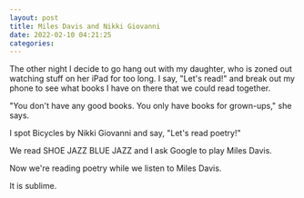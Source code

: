 ```yaml
---
layout: post
title: Miles Davis and Nikki Giovanni
date: 2022-02-10 04:21:25
categories:
---
```


The other night I decide to go hang out with my daughter, who is zoned out watching stuff on her iPad for too long. I say, "Let's read!" and break out my phone to see what books I have on there that we could read together.

"You don't have any good books. You only have books for grown-ups," she says.

I spot Bicycles by Nikki Giovanni and say, "Let's read poetry!"

We read SHOE JAZZ BLUE JAZZ and I ask Google to play Miles Davis.

Now we're reading poetry while we listen to Miles Davis.

It is sublime.

